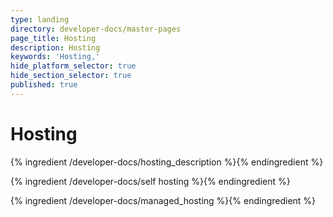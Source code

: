 ```yaml
---
type: landing
directory: developer-docs/master-pages
page_title: Hosting
description: Hosting
keywords: 'Hosting,'
hide_platform_selector: true
hide_section_selector: true
published: true
---
```


# Hosting

{% ingredient /developer-docs/hosting_description %}{% endingredient %}

{% ingredient /developer-docs/self hosting %}{% endingredient %}

{% ingredient /developer-docs/managed_hosting %}{% endingredient %}
